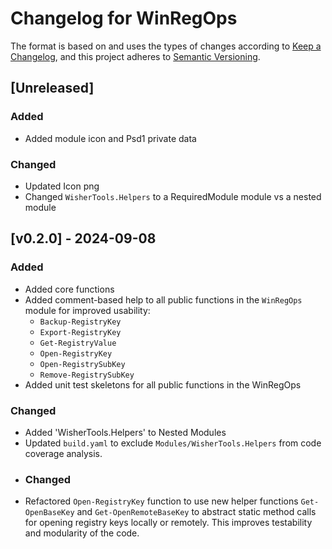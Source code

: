 # Changelog for WinRegOps

The format is based on and uses the types of changes according to [Keep a Changelog](https://keepachangelog.com/en/1.0.0/),
and this project adheres to [Semantic Versioning](https://semver.org/spec/v2.0.0.html).

## [Unreleased]

### Added
- Added module icon and Psd1 private data

### Changed
- Updated Icon png
- Changed `WisherTools.Helpers` to a RequiredModule module vs a nested module

## [v0.2.0] - 2024-09-08

### Added

- Added core functions
- Added comment-based help to all public functions in the `WinRegOps` module for improved usability:
  - `Backup-RegistryKey`
  - `Export-RegistryKey`
  - `Get-RegistryValue`
  - `Open-RegistryKey`
  - `Open-RegistrySubKey`
  - `Remove-RegistrySubKey`
- Added unit test skeletons for all public functions in the WinRegOps

### Changed
- Added 'WisherTools.Helpers' to Nested Modules
- Updated `build.yaml` to exclude `Modules/WisherTools.Helpers` from code coverage analysis.
- ### Changed
- Refactored `Open-RegistryKey` function to use new helper functions `Get-OpenBaseKey` and `Get-OpenRemoteBaseKey` to abstract static method calls for opening registry keys locally or remotely. This improves testability and modularity of the code.
